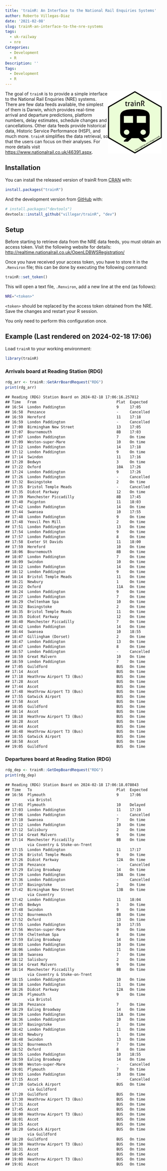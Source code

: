 ```yaml
---
title: 'trainR: An Interface to the National Rail Enquiries Systems'
author: Roberto Villegas-Diaz
date: '2021-02-08'
slug: trainR-an-interface-to-the-nre-systems
tags:
  - uk-railway
  - nre
Categories:
  - Development
  - R
Description: ''
Tags:
  - Development
  - R
---
```


<img src="https://raw.githubusercontent.com/villegar/trainR/main/inst/images/logo.png" alt="logo" align="right" height=200px/>

The goal of `trainR` is to provide a simple interface to the 
National Rail Enquiries (NRE) systems. There are few data feeds 
available, the simplest of them is Darwin, which provides real-time 
arrival and departure predictions, platform numbers, delay estimates, 
schedule changes and cancellations. Other data feeds provide historical 
data, Historic Service Performance (HSP), and much more. `trainR` 
simplifies the data retrieval, so that the users can focus on their 
analyses. For more details visit 
https://www.nationalrail.co.uk/46391.aspx.

## Installation

You can install the released version of trainR from [CRAN](https://CRAN.R-project.org) with:

``` r
install.packages("trainR")
```

And the development version from [GitHub](https://github.com/) with:

``` r
# install.packages("devtools")
devtools::install_github("villegar/trainR", "dev")
```

## Setup
Before starting to retrieve data from the NRE data feeds, you must obtain an access token. 
Visit the following website for details: http://realtime.nationalrail.co.uk/OpenLDBWSRegistration/

Once you have received your access token, you have to store it in the `.Renviron` file; this can be 
done by executing the following command:


```r
trainR::set_token()
```

This will open a text file, `.Renviron`, add a new line at the end (as follows):

```bash
NRE="<token>"
```

`<token>` should be replaced by the access token obtained from the NRE. Save the changes and restart 
your R session.

You only need to perform this configuration once.

## Example (Last rendered on 2024-02-18 17:06)

Load `trainR` to your working environment:

```r
library(trainR)
```

### Arrivals board at Reading Station (RDG)


```r
rdg_arr <- trainR::GetArrBoardRequest("RDG")
print(rdg_arr)
```

```
## Reading (RDG) Station Board on 2024-02-18 17:06:16.257812
## Time   From                                    Plat  Expected
## 16:54  London Paddington                       9     17:05
## 16:58  Penzance                                -     Cancelled
## 16:59  Hereford                                11    17:18
## 16:59  London Paddington                       -     Cancelled
## 17:00  Birmingham New Street                   13    17:05
## 17:07  Bournemouth                             8B    17:03
## 17:07  London Paddington                       7     On time
## 17:09  Weston-super-Mare                       10    On time
## 17:12  London Paddington                       14    17:18
## 17:12  London Paddington                       9     On time
## 17:14  Swindon                                 11    17:16
## 17:20  Bedwyn                                  3     On time
## 17:22  Oxford                                  10A   17:26
## 17:24  London Paddington                       9     17:26
## 17:26  London Paddington                       -     Cancelled
## 17:32  Basingstoke                             2     On time
## 17:35  Bristol Temple Meads                    -     Cancelled
## 17:35  Didcot Parkway                          12    On time
## 17:39  Manchester Piccadilly                   8B    17:45
## 17:40  Paignton                                11    18:03
## 17:42  London Paddington                       14    On time
## 17:44  Swansea                                 10    17:55
## 17:48  London Paddington                       9     On time
## 17:48  Yeovil Pen Mill                         2     On time
## 17:51  London Paddington                       13    On time
## 17:54  London Paddington                       9     On time
## 17:57  London Paddington                       8     On time
## 17:58  Exeter St Davids                        11    18:00
## 17:59  Hereford                                10    On time
## 18:06  Bournemouth                             8B    On time
## 18:07  London Paddington                       7     On time
## 18:09  Swindon                                 10    On time
## 18:12  London Paddington                       14    On time
## 18:12  London Paddington                       9     On time
## 18:14  Bristol Temple Meads                    11    On time
## 18:21  Newbury                                 1     On time
## 18:22  Oxford                                  11A   On time
## 18:24  London Paddington                       9     On time
## 18:27  London Paddington                       7     On time
## 18:29  Cheltenham Spa                          10    On time
## 18:32  Basingstoke                             2     On time
## 18:35  Bristol Temple Meads                    11    On time
## 18:35  Didcot Parkway                          12    On time
## 18:40  Manchester Piccadilly                   7     On time
## 18:42  London Paddington                       14    On time
## 18:44  Swansea                                 10    18:55
## 18:47  Gillingham (Dorset)                     2     On time
## 18:47  London Paddington                       13    On time
## 18:47  London Paddington                       8     On time
## 18:57  London Paddington                       -     Cancelled
## 18:59  Great Malvern                           10    On time
## 18:59  London Paddington                       7     On time
## 17:05  Guildford                               BUS   On time
## 17:14  Ascot                                   BUS   On time
## 17:18  Heathrow Airport T3 (Bus)               BUS   On time
## 17:28  Ascot                                   BUS   On time
## 17:44  Ascot                                   BUS   On time
## 17:48  Heathrow Airport T3 (Bus)               BUS   On time
## 17:55  Gatwick Airport                         BUS   On time
## 17:58  Ascot                                   BUS   On time
## 18:05  Guildford                               BUS   On time
## 18:14  Ascot                                   BUS   On time
## 18:18  Heathrow Airport T3 (Bus)               BUS   On time
## 18:28  Ascot                                   BUS   On time
## 18:44  Ascot                                   BUS   On time
## 18:48  Heathrow Airport T3 (Bus)               BUS   On time
## 18:55  Gatwick Airport                         BUS   On time
## 18:58  Ascot                                   BUS   On time
## 19:05  Guildford                               BUS   On time
```

### Departures board at Reading Station (RDG)


```r
rdg_dep <- trainR::GetDepBoardRequest("RDG")
print(rdg_dep)
```

```
## Reading (RDG) Station Board on 2024-02-18 17:06:18.078043
## Time   To                                      Plat  Expected
## 16:56  Plymouth                                9     17:06
##        via Bristol                             
## 17:01  Plymouth                                10    Delayed
## 17:03  London Paddington                       11    17:19
## 17:06  London Paddington                       -     Cancelled
## 17:10  Swansea                                 7     On time
## 17:12  London Paddington                       10    On time
## 17:12  Salisbury                               2     On time
## 17:14  Great Malvern                           9     On time
## 17:14  Manchester Piccadilly                   8B    On time
##        via Coventry & Stoke-on-Trent           
## 17:15  London Paddington                       11    17:17
## 17:26  Bristol Temple Meads                    9     On time
## 17:26  Didcot Parkway                          12A   On time
## 17:28  Penzance                                -     Cancelled
## 17:29  Ealing Broadway                         14    On time
## 17:29  London Paddington                       10A   On time
## 17:36  London Paddington                       -     Cancelled
## 17:37  Basingstoke                             2     On time
## 17:42  Birmingham New Street                   13B   On time
##        via Coventry                            
## 17:42  London Paddington                       11    18:04
## 17:45  Bedwyn                                  3     On time
## 17:48  Swindon                                 9     On time
## 17:52  Bournemouth                             8B    On time
## 17:52  Oxford                                  13    On time
## 17:55  London Paddington                       10    17:55
## 17:56  Weston-super-Mare                       9     On time
## 17:59  Cheltenham Spa                          8     On time
## 17:59  Ealing Broadway                         14    On time
## 18:03  London Paddington                       10    On time
## 18:06  London Paddington                       11    On time
## 18:10  Swansea                                 7     On time
## 18:12  Salisbury                               2     On time
## 18:14  Great Malvern                           9     On time
## 18:14  Manchester Piccadilly                   8B    On time
##        via Coventry & Stoke-on-Trent           
## 18:15  London Paddington                       10    On time
## 18:18  London Paddington                       11    On time
## 18:26  Didcot Parkway                          12A   On time
## 18:26  Plymouth                                9     On time
##        via Bristol                             
## 18:28  Penzance                                7     On time
## 18:29  Ealing Broadway                         14    On time
## 18:29  London Paddington                       11A   On time
## 18:36  London Paddington                       10    On time
## 18:37  Basingstoke                             2     On time
## 18:42  London Paddington                       11    On time
## 18:43  Newbury                                 1     On time
## 18:48  Swindon                                 13    On time
## 18:52  Bournemouth                             7     On time
## 18:52  Oxford                                  8     On time
## 18:55  London Paddington                       10    18:55
## 18:59  Ealing Broadway                         14    On time
## 19:00  Weston-super-Mare                       -     Cancelled
## 19:01  Plymouth                                7     On time
## 19:03  London Paddington                       10    On time
## 17:15  Ascot                                   -     Cancelled
## 17:20  Gatwick Airport                         BUS   On time
##        via Guildford                           
## 17:20  Guildford                               BUS   On time
## 17:30  Heathrow Airport T3 (Bus)               BUS   On time
## 17:31  Ascot                                   BUS   On time
## 17:45  Ascot                                   BUS   On time
## 18:00  Heathrow Airport T3 (Bus)               BUS   On time
## 18:01  Ascot                                   BUS   On time
## 18:15  Ascot                                   BUS   On time
## 18:20  Gatwick Airport                         BUS   On time
##        via Guildford                           
## 18:20  Guildford                               BUS   On time
## 18:30  Heathrow Airport T3 (Bus)               BUS   On time
## 18:31  Ascot                                   BUS   On time
## 18:45  Ascot                                   BUS   On time
## 19:00  Heathrow Airport T3 (Bus)               BUS   On time
## 19:01  Ascot                                   BUS   On time
```
